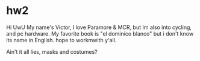 # hw2
Hi UwU
My name's Víctor, I love Paramore & MCR, but Im also into cycling, and pc hardware.
My favorite book is "el dominico blanco" but i don't know its name in English.
hope to workmwith y'all.

Ain't it all lies, masks and costumes?
